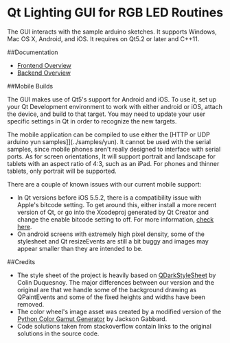 # Qt Lighting GUI for RGB LED Routines

The GUI interacts with the sample arduino sketches. It supports Windows, Mac OS X, Android, and iOS.
It requires on Qt5.2 or later and C++11.

##<a name="documentation"></a>Documentation

*  [Frontend Overview](https://timsee.github.io/RGB-LED-Routines/LightingGUI/html/front_overview.html)
*  [Backend Overview](https://timsee.github.io/RGB-LED-Routines/LightingGUI/html/backend_overview.html)

##<a name="mobile-support"></a>Mobile Builds

The GUI makes use of Qt5's support for Android and iOS. To use it, set up your Qt Development environment
to work with either android or iOS, attach the device, and build to that target. You may need to update
your user specific settings in Qt in order to recognize the new targets.

The mobile application can be compiled to use either the [HTTP or UDP arduino yun samples]](../samples/yun). 
It cannot be used with the serial samples, since mobile phones aren't really designed to interface
with serial ports. As for screen orientations, It will support portrait and landscape for tablets with an aspect 
ratio of 4:3, such as an iPad. For phones and thinner tablets, only portrait will be supported.

There are a couple of known issues with our current mobile support:

* In Qt versions before iOS 5.5.2, there is a compatibility issue with Apple's bitcode setting. 
To get around this, either install a more recent version of Qt, or go into the Xcodeproj generated by 
Qt Creator and change the enable bitcode setting to off. For more information, [check here](http://lists.qt-project.org/pipermail/interest/2015-October/019393.html). 
* On android screens with extremely high pixel density, some of the stylesheet and Qt resizeEvents are
still a bit buggy and images may appear smaller than they are intended to be. 

##<a name="credits"></a>Credits

* The style sheet of the project is heavily based on [QDarkStyleSheet](https://github.com/ColinDuquesnoy/QDarkStyleSheet) 
  by Colin Duquesnoy. The major differences between our version and the original are that we handle some of the background 
  drawing as QPaintEvents and some of the fixed heights and widths have been removed. 
* The color wheel's image asset was created by a modified version of the [Python Color Gamut Generator](https://github.com/jacksongabbard/Python-Color-Gamut-Generator) by Jackson Gabbard.
* Code solutions taken from stackoverflow contain links to the original solutions in the source code. 


